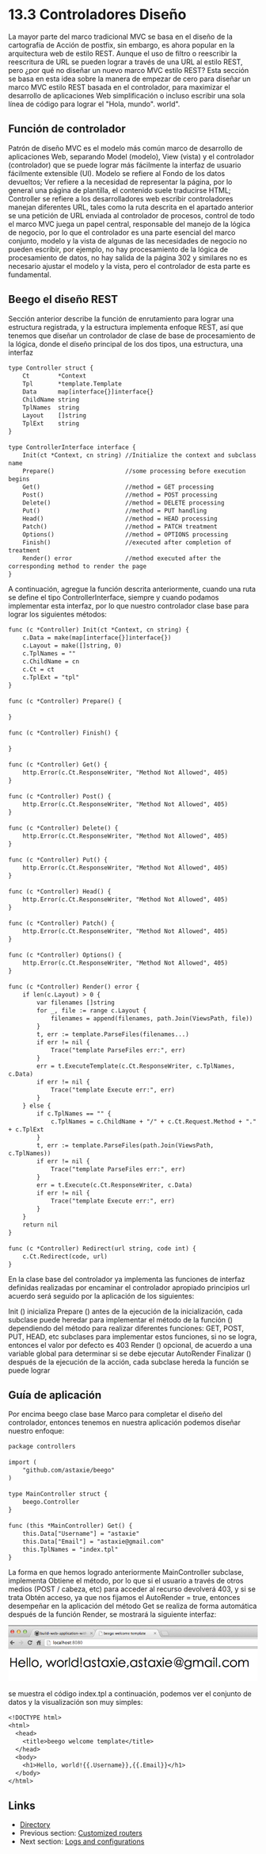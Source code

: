# 13.3 Controladores Diseño
La mayor parte del marco tradicional MVC se basa en el diseño de la cartografía de Acción de postfix, sin embargo, es ahora popular en la arquitectura web de estilo REST. Aunque el uso de filtro o reescribir la reescritura de URL se pueden lograr a través de una URL al estilo REST, pero ¿por qué no diseñar un nuevo marco MVC estilo REST? Esta sección se basa en esta idea sobre la manera de empezar de cero para diseñar un marco MVC estilo REST basada en el controlador, para maximizar el desarrollo de aplicaciones Web simplificación o incluso escribir una sola línea de código para lograr el "Hola, mundo". world".

## Función de controlador

Patrón de diseño MVC es el modelo más común marco de desarrollo de aplicaciones Web, separando Model (modelo), View (vista) y el controlador (controlador) que se puede lograr más fácilmente la interfaz de usuario fácilmente extensible (UI). Modelo se refiere al Fondo de los datos devueltos; Ver refiere a la necesidad de representar la página, por lo general una página de plantilla, el contenido suele traducirse HTML; Controller se refiere a los desarrolladores web escribir controladores manejan diferentes URL, tales como la ruta descrita en el apartado anterior se una petición de URL enviada al controlador de procesos, control de todo el marco MVC juega un papel central, responsable del manejo de la lógica de negocio, por lo que el controlador es una parte esencial del marco conjunto, modelo y la vista de algunas de las necesidades de negocio no pueden escribir, por ejemplo, no hay procesamiento de la lógica de procesamiento de datos, no hay salida de la página 302 y similares no es necesario ajustar el modelo y la vista, pero el controlador de esta parte es fundamental.

## Beego el diseño REST

Sección anterior describe la función de enrutamiento para lograr una estructura registrada, y la estructura implementa enfoque REST, así que tenemos que diseñar un controlador de clase de base de procesamiento de la lógica, donde el diseño principal de los dos tipos, una estructura, una interfaz

	type Controller struct {
		Ct        *Context
		Tpl       *template.Template
		Data      map[interface{}]interface{}
		ChildName string
		TplNames  string
		Layout    []string
		TplExt    string
	}

	type ControllerInterface interface {
		Init(ct *Context, cn string) //Initialize the context and subclass name
		Prepare()                    //some processing before execution begins
		Get()                        //method = GET processing
		Post()                       //method = POST processing
		Delete()                     //method = DELETE processing
		Put()                        //method = PUT handling
		Head()                       //method = HEAD processing
		Patch()                      //method = PATCH treatment
		Options()                    //method = OPTIONS processing
		Finish()                     //executed after completion of treatment
		Render() error               //method executed after the corresponding method to render the page
	}

A continuación, agregue la función descrita anteriormente, cuando una ruta se define el tipo ControllerInterface, siempre y cuando podamos implementar esta interfaz, por lo que nuestro controlador clase base para lograr los siguientes métodos:

    func (c *Controller) Init(ct *Context, cn string) {
		c.Data = make(map[interface{}]interface{})
		c.Layout = make([]string, 0)
		c.TplNames = ""
		c.ChildName = cn
		c.Ct = ct
		c.TplExt = "tpl"
	}
	
	func (c *Controller) Prepare() {
	
	}
	
	func (c *Controller) Finish() {
	
	}
	
	func (c *Controller) Get() {
		http.Error(c.Ct.ResponseWriter, "Method Not Allowed", 405)
	}
	
	func (c *Controller) Post() {
		http.Error(c.Ct.ResponseWriter, "Method Not Allowed", 405)
	}
	
	func (c *Controller) Delete() {
		http.Error(c.Ct.ResponseWriter, "Method Not Allowed", 405)
	}
	
	func (c *Controller) Put() {
		http.Error(c.Ct.ResponseWriter, "Method Not Allowed", 405)
	}
	
	func (c *Controller) Head() {
		http.Error(c.Ct.ResponseWriter, "Method Not Allowed", 405)
	}
	
	func (c *Controller) Patch() {
		http.Error(c.Ct.ResponseWriter, "Method Not Allowed", 405)
	}
	
	func (c *Controller) Options() {
		http.Error(c.Ct.ResponseWriter, "Method Not Allowed", 405)
	}
	
	func (c *Controller) Render() error {
		if len(c.Layout) > 0 {
			var filenames []string
			for _, file := range c.Layout {
				filenames = append(filenames, path.Join(ViewsPath, file))
			}
			t, err := template.ParseFiles(filenames...)
			if err != nil {
				Trace("template ParseFiles err:", err)
			}
			err = t.ExecuteTemplate(c.Ct.ResponseWriter, c.TplNames, c.Data)
			if err != nil {
				Trace("template Execute err:", err)
			}
		} else {
			if c.TplNames == "" {
				c.TplNames = c.ChildName + "/" + c.Ct.Request.Method + "." + c.TplExt
			}
			t, err := template.ParseFiles(path.Join(ViewsPath, c.TplNames))
			if err != nil {
				Trace("template ParseFiles err:", err)
			}
			err = t.Execute(c.Ct.ResponseWriter, c.Data)
			if err != nil {
				Trace("template Execute err:", err)
			}
		}
		return nil
	}
	
	func (c *Controller) Redirect(url string, code int) {
		c.Ct.Redirect(code, url)
	}	


En la clase base del controlador ya implementa las funciones de interfaz definidas realizadas por encaminar el controlador apropiado principios url acuerdo será seguido por la aplicación de los siguientes:

Init () inicializa Prepare () antes de la ejecución de la inicialización, cada subclase puede heredar para implementar el método de la función () dependiendo del método para realizar diferentes funciones: GET, POST, PUT, HEAD, etc subclases para implementar estos funciones, si no se logra, entonces el valor por defecto es 403 Render () opcional, de acuerdo a una variable global para determinar si se debe ejecutar AutoRender Finalizar () después de la ejecución de la acción, cada subclase hereda la función se puede lograr

## Guía de aplicación

Por encima beego clase base Marco para completar el diseño del controlador, entonces tenemos en nuestra aplicación podemos diseñar nuestro enfoque:

	package controllers
	
	import (
		"github.com/astaxie/beego"
	)
	
	type MainController struct {
		beego.Controller
	}
	
	func (this *MainController) Get() {
		this.Data["Username"] = "astaxie"
		this.Data["Email"] = "astaxie@gmail.com"
		this.TplNames = "index.tpl"
	}

La forma en que hemos logrado anteriormente MainController subclase, implementa Obtiene el método, por lo que si el usuario a través de otros medios (POST / cabeza, etc) para acceder al recurso devolverá 403, y si se trata Obtén acceso, ya que nos fijamos el AutoRender = true, entonces desempeñar en la aplicación del método Get se realiza de forma automática después de la función Render, se mostrará la siguiente interfaz:

![](images/13.4.beego.png?raw=true)

se muestra el código index.tpl a continuación, podemos ver el conjunto de datos y la visualización son muy simples:

	<!DOCTYPE html>
	<html>
	  <head>
	    <title>beego welcome template</title>
	  </head>
	  <body>
	    <h1>Hello, world!{{.Username}},{{.Email}}</h1>
	  </body>
	</html>


## Links

- [Directory](preface.md)
- Previous section: [Customized routers](13.2.md)
- Next section: [Logs and configurations](13.4.md)

